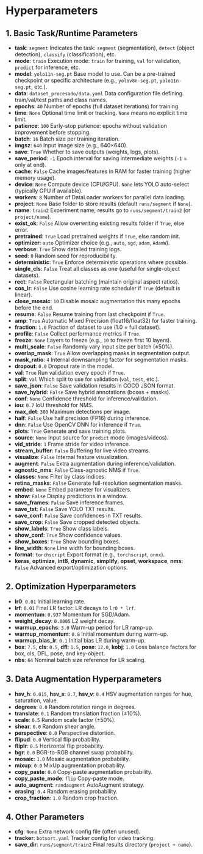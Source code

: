 # Hyperparameters

## 1. Basic Task/Runtime Parameters

* **task**: `segment`
  Indicates the task: `segment` (segmentation), `detect` (object detection), `classify` (classification), etc.
* **mode**: `train`
  Execution mode: `train` for training, `val` for validation, `predict` for inference, etc.
* **model**: `yolo11n-seg.pt`
  Base model to use. Can be a pre-trained checkpoint or specific architecture (e.g., `yolov8n-seg.pt`, `yolo11n-seg.pt`, etc.).
* **data**: `dataset_procesado/data.yaml`
  Data configuration file defining train/val/test paths and class names.
* **epochs**: `40`
  Number of epochs (full dataset iterations) for training.
* **time**: `None`
  Optional time limit or tracking. `None` means no explicit time limit.
* **patience**: `100`
  Early-stop patience: epochs without validation improvement before stopping.
* **batch**: `16`
  Batch size per training iteration.
* **imgsz**: `640`
  Input image size (e.g., 640×640).
* **save**: `True`
  Whether to save outputs (weights, logs, plots).
* **save\_period**: `-1`
  Epoch interval for saving intermediate weights (`-1` = only at end).
* **cache**: `False`
  Cache images/features in RAM for faster training (higher memory usage).
* **device**: `None`
  Compute device (CPU/GPU). `None` lets YOLO auto-select (typically GPU if available).
* **workers**: `8`
  Number of DataLoader workers for parallel data loading.
* **project**: `None`
  Base folder to store results (default `runs/segment` if `None`).
* **name**: `train2`
  Experiment name; results go to `runs/segment/train2` (or `project/name`).
* **exist\_ok**: `False`
  Allow overwriting existing results folder if `True`, else error.
* **pretrained**: `True`
  Load pretrained weights if `True`, else random init.
* **optimizer**: `auto`
  Optimizer choice (e.g., `auto`, `sgd`, `adam`, `AdamW`).
* **verbose**: `True`
  Show detailed training logs.
* **seed**: `0`
  Random seed for reproducibility.
* **deterministic**: `True`
  Enforce deterministic operations where possible.
* **single\_cls**: `False`
  Treat all classes as one (useful for single-object datasets).
* **rect**: `False`
  Rectangular batching (maintain original aspect ratios).
* **cos\_lr**: `False`
  Use cosine learning rate scheduler if `True` (default is linear).
* **close\_mosaic**: `10`
  Disable mosaic augmentation this many epochs before the end.
* **resume**: `False`
  Resume training from last checkpoint if `True`.
* **amp**: `True`
  Automatic Mixed Precision (float16/float32) for faster training.
* **fraction**: `1.0`
  Fraction of dataset to use (1.0 = full dataset).
* **profile**: `False`
  Collect performance metrics if `True`.
* **freeze**: `None`
  Layers to freeze (e.g., `10` to freeze first 10 layers).
* **multi\_scale**: `False`
  Randomly vary input size per batch (±50%).
* **overlap\_mask**: `True`
  Allow overlapping masks in segmentation output.
* **mask\_ratio**: `4`
  Internal downsampling factor for segmentation masks.
* **dropout**: `0.0`
  Dropout rate in the model.
* **val**: `True`
  Run validation every epoch if `True`.
* **split**: `val`
  Which split to use for validation (`val`, `test`, etc.).
* **save\_json**: `False`
  Save validation results in COCO JSON format.
* **save\_hybrid**: `False`
  Save hybrid annotations (boxes + masks).
* **conf**: `None`
  Confidence threshold for inference/validation.
* **iou**: `0.7`
  IoU threshold for NMS.
* **max\_det**: `300`
  Maximum detections per image.
* **half**: `False`
  Use half precision (FP16) during inference.
* **dnn**: `False`
  Use OpenCV DNN for inference if `True`.
* **plots**: `True`
  Generate and save training plots.
* **source**: `None`
  Input source for `predict` mode (images/videos).
* **vid\_stride**: `1`
  Frame stride for video inference.
* **stream\_buffer**: `False`
  Buffering for live video streams.
* **visualize**: `False`
  Internal feature visualization.
* **augment**: `False`
  Extra augmentation during inference/validation.
* **agnostic\_nms**: `False`
  Class-agnostic NMS if `True`.
* **classes**: `None`
  Filter by class indices.
* **retina\_masks**: `False`
  Generate full-resolution segmentation masks.
* **embed**: `None`
  Embed parameter for visualizers.
* **show**: `False`
  Display predictions in a window.
* **save\_frames**: `False`
  Save inference frames.
* **save\_txt**: `False`
  Save YOLO TXT results.
* **save\_conf**: `False`
  Save confidences in TXT results.
* **save\_crop**: `False`
  Save cropped detected objects.
* **show\_labels**: `True`
  Show class labels.
* **show\_conf**: `True`
  Show confidence values.
* **show\_boxes**: `True`
  Show bounding boxes.
* **line\_width**: `None`
  Line width for bounding boxes.
* **format**: `torchscript`
  Export format (e.g., `torchscript`, `onnx`).
* **keras**, **optimize**, **int8**, **dynamic**, **simplify**, **opset**, **workspace**, **nms**: `False`
  Advanced export/optimization options.

## 2. Optimization Hyperparameters

* **lr0**: `0.01`
  Initial learning rate.
* **lrf**: `0.01`
  Final LR factor: LR decays to `lr0 * lrf`.
* **momentum**: `0.937`
  Momentum for SGD/Adam.
* **weight\_decay**: `0.0005`
  L2 weight decay.
* **warmup\_epochs**: `3.0`
  Warm-up period for LR ramp-up.
* **warmup\_momentum**: `0.8`
  Initial momentum during warm-up.
* **warmup\_bias\_lr**: `0.1`
  Initial bias LR during warm-up.
* **box**: `7.5`, **cls**: `0.5`, **dfl**: `1.5`, **pose**: `12.0`, **kobj**: `1.0`
  Loss balance factors for box, cls, DFL, pose, and key-object.
* **nbs**: `64`
  Nominal batch size reference for LR scaling.

## 3. Data Augmentation Hyperparameters

* **hsv\_h**: `0.015`, **hsv\_s**: `0.7`, **hsv\_v**: `0.4`
  HSV augmentation ranges for hue, saturation, value.
* **degrees**: `0.0`
  Random rotation range in degrees.
* **translate**: `0.1`
  Random translation fraction (±10%).
* **scale**: `0.5`
  Random scale factor (±50%).
* **shear**: `0.0`
  Random shear angle.
* **perspective**: `0.0`
  Perspective distortion.
* **flipud**: `0.0`
  Vertical flip probability.
* **fliplr**: `0.5`
  Horizontal flip probability.
* **bgr**: `0.0`
  BGR-to-RGB channel swap probability.
* **mosaic**: `1.0`
  Mosaic augmentation probability.
* **mixup**: `0.0`
  MixUp augmentation probability.
* **copy\_paste**: `0.0`
  Copy-paste augmentation probability.
* **copy\_paste\_mode**: `flip`
  Copy-paste mode.
* **auto\_augment**: `randaugment`
  AutoAugment strategy.
* **erasing**: `0.4`
  Random erasing probability.
* **crop\_fraction**: `1.0`
  Random crop fraction.

## 4. Other Parameters

* **cfg**: `None`
  Extra network config file (often unused).
* **tracker**: `botsort.yaml`
  Tracker config for video tracking.
* **save\_dir**: `runs/segment/train2`
  Final results directory (`project + name`).
